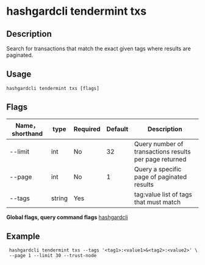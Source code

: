 # hashgardcli tendermint txs

## Description

Search for transactions that match the exact given tags where results are paginated.

## Usage

```
hashgardcli tendermint txs [flags]
```

## Flags

| Name，shorthand | type  | Required|Default| Description   |
| ---------- | ------ | ---- | ------ | ------------------------- |
| --limit    | int    | No  | 32     | Query number of transactions results per page returned     |
| --page     | int    | No  | 1      |  Query a specific page of paginated results|
| --tags     | string | Yes  |        | tag:value list of tags that must match|

**Global flags, query command flags** [hashgardcli](../README.md)

## Example

```shell
 hashgardcli tendermint txs --tags '<tag1>:<value1>&<tag2>:<value2>' \
 --page 1 --limit 30 --trust-node
```

